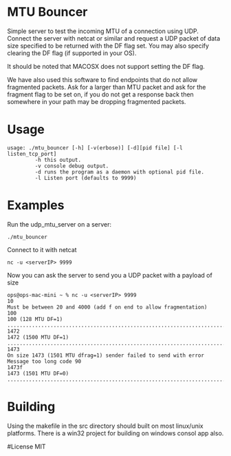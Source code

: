 # MTU Bouncer
Simple server to test the incoming MTU of a connection using UDP.   Connect the server with netcat or similar and request a UDP packet of data size specified to be returned with the DF flag set.   You may also specify clearing the DF flag (if supported in your OS).

It should be noted that MACOSX does not support setting the DF flag.

We have also used this software to find endpoints that do not allow fragmented packets.   Ask for a larger than MTU packet and ask for the fragment flag to be set on, if you do not get a response back then somewhere in your path may be dropping fragmented packets.


# Usage
```
usage: ./mtu_bouncer [-h] [-v(erbose)] [-d][pid file] [-l listen_tcp_port]
         -h this output.
         -v console debug output.
         -d runs the program as a daemon with optional pid file.
         -l Listen port (defaults to 9999)
```

# Examples

Run the udp_mtu_server on a server:
```
./mtu_bouncer
```

Connect to it with netcat
```
nc -u <serverIP> 9999
```

Now you can ask the server to send you a UDP packet with a payload of size <user specified>
```
ops@ops-mac-mini ~ % nc -u <serverIP> 9999
10
Must be between 20 and 4000 (add f on end to allow fragmentation)
100
100 (128 MTU DF=1)
..............................................................................
1472
1472 (1500 MTU DF=1)
.........................................................................................................................................................................................................................................................................................................................................................................................................................................................................................................................................................................................................................................................................................................................................................................................................................................................................................................................................................................................................................................
1473
On size 1473 (1501 MTU dfrag=1) sender failed to send with error Message too long code 90
1473f
1473 (1501 MTU DF=0)
.........................................................................................................................................................................................................................................................................................................................................................................................................................................................................................................................................................................................................................................................................................................................................................................................................................................................................................................................................................................................................................................

```

# Building
Using the makefile in the src directory should built on most linux/unix platforms.   There is a win32 project for building on windows consol app also.

#License
MIT




